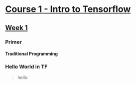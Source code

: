 # [Course 1 - Intro to Tensorflow](https://www.coursera.org/learn/introduction-tensorflow/home/welcome)

## [Week 1](https://www.coursera.org/learn/introduction-tensorflow/home/week/1)

### Primer

#### Traditional Programming


### Hello World in TF
> hello
<!--stackedit_data:
eyJoaXN0b3J5IjpbNDI3MDUzODU1LDczMDk5ODExNl19
-->